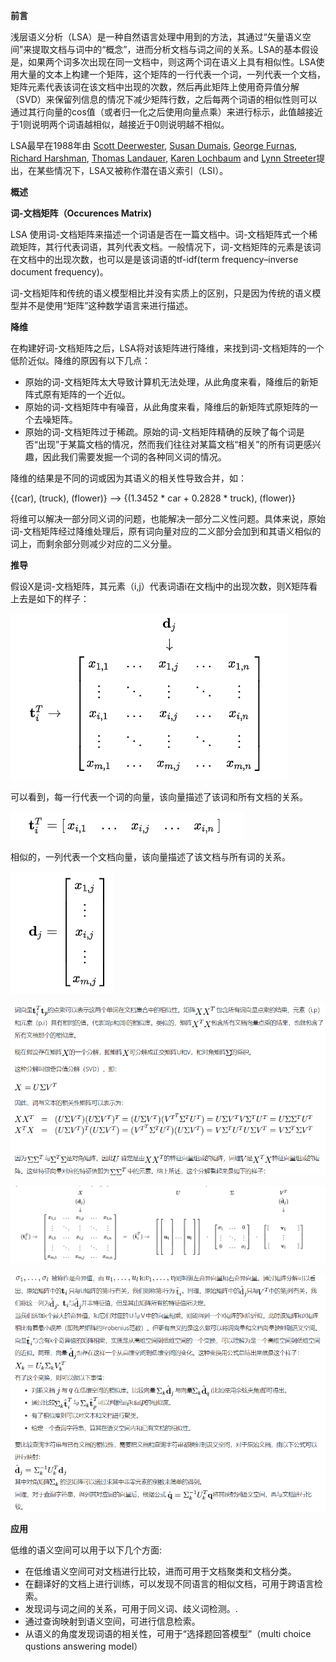 **前言**

浅层语义分析（LSA）是一种自然语言处理中用到的方法，其通过“矢量语义空间”来提取文档与词中的“概念”，进而分析文档与词之间的关系。LSA的基本假设是，如果两个词多次出现在同一文档中，则这两个词在语义上具有相似性。LSA使用大量的文本上构建一个矩阵，这个矩阵的一行代表一个词，一列代表一个文档，矩阵元素代表该词在该文档中出现的次数，然后再此矩阵上使用奇异值分解（SVD）来保留列信息的情况下减少矩阵行数，之后每两个词语的相似性则可以通过其行向量的cos值（或者归一化之后使用向量点乘）来进行标示，此值越接近于1则说明两个词语越相似，越接近于0则说明越不相似。

LSA最早在1988年由 [Scott Deerwester](https://en.wikipedia.org/wiki/Scott_Deerwester), [Susan Dumais](https://en.wikipedia.org/wiki/Susan_Dumais), [George Furnas](https://en.wikipedia.org/wiki/George_Furnas), [Richard Harshman](https://en.wikipedia.org/wiki/Richard_Harshman), [Thomas Landauer](https://en.wikipedia.org/wiki/Thomas_Landauer), [Karen Lochbaum](https://en.wikipedia.org/w/index.php?title=Karen_Lochbaum&action=edit&redlink=1) and [Lynn Streeter](https://en.wikipedia.org/w/index.php?title=Lynn_Streeter&action=edit&redlink=1)提出，在某些情况下，LSA又被称作潜在语义索引（LSI）。

**概述**

**词-文档矩阵（Occurences Matrix)**

LSA 使用词-文档矩阵来描述一个词语是否在一篇文档中。词-文档矩阵式一个稀疏矩阵，其行代表词语，其列代表文档。一般情况下，词-文档矩阵的元素是该词在文档中的出现次数，也可以是是该词语的tf-idf(term frequency–inverse document frequency)。

词-文档矩阵和传统的语义模型相比并没有实质上的区别，只是因为传统的语义模型并不是使用“矩阵”这种数学语言来进行描述。

**降维**

在构建好词-文档矩阵之后，LSA将对该矩阵进行降维，来找到词-文档矩阵的一个低阶近似。降维的原因有以下几点：



- 原始的词-文档矩阵太大导致计算机无法处理，从此角度来看，降维后的新矩阵式原有矩阵的一个近似。
- 原始的词-文档矩阵中有噪音，从此角度来看，降维后的新矩阵式原矩阵的一个去噪矩阵。
- 原始的词-文档矩阵过于稀疏。原始的词-文档矩阵精确的反映了每个词是否“出现”于某篇文档的情况，然而我们往往对某篇文档“相关”的所有词更感兴趣，因此我们需要发掘一个词的各种同义词的情况。

降维的结果是不同的词或因为其语义的相关性导致合并，如：

{(car), (truck), (flower)} --> {(1.3452 * car + 0.2828 * truck), (flower)}

将维可以解决一部分同义词的问题，也能解决一部分二义性问题。具体来说，原始词-文档矩阵经过降维处理后，原有词向量对应的二义部分会加到和其语义相似的词上，而剩余部分则减少对应的二义分量。

**推导**

假设X是词-文档矩阵，其元素（i,j）代表词语i在文档j中的出现次数，则X矩阵看上去是如下的样子：

![image-20220419124011305](https://raw.githubusercontent.com/Humble-LiuAo/Study-notes/main/img/202204191240431.png)

可以看到，每一行代表一个词的向量，该向量描述了该词和所有文档的关系。

![image-20220419124035871](https://raw.githubusercontent.com/Humble-LiuAo/Study-notes/main/img/202204191240905.png)

相似的，一列代表一个文档向量，该向量描述了该文档与所有词的关系。

![image-20220419124055085](https://raw.githubusercontent.com/Humble-LiuAo/Study-notes/main/img/202204191240123.png)

![image-20220419124203506](https://raw.githubusercontent.com/Humble-LiuAo/Study-notes/main/img/202204191242577.png)

![image-20220419124219768](https://raw.githubusercontent.com/Humble-LiuAo/Study-notes/main/img/202204191242830.png)

![image-20220419124252803](https://raw.githubusercontent.com/Humble-LiuAo/Study-notes/main/img/202204191242875.png)

**应用**

低维的语义空间可以用于以下几个方面:

- 在低维语义空间可对文档进行比较，进而可用于文档聚类和文档分类。
- 在翻译好的文档上进行训练，可以发现不同语言的相似文档，可用于跨语言检索。
- 发现词与词之间的关系，可用于同义词、歧义词检测。.
- 通过查询映射到语义空间，可进行信息检索。
- 从语义的角度发现词语的相关性，可用于“选择题回答模型”（multi choice qustions answering model）